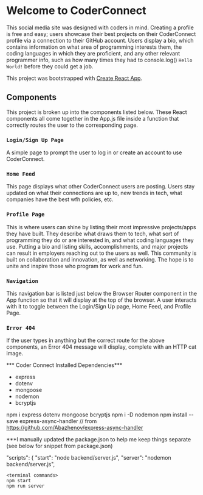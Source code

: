 # Welcome to CoderConnect
This social media site was designed with coders in mind. Creating a profile is free and easy; users showcase their best projects on their CoderConnect profile via a connection to their GitHub account. Users display a bio, which contains information on what area of programming interests them, the coding languages in which they are proficient, and any other relevant programmer info, such as how many times they had to console.log() `Hello World!` before they could get a job.


This project was bootstrapped with [Create React App](https://github.com/facebook/create-react-app).

## Components

This project is broken up into the components listed below. These React components all come together in the App.js file inside a function that correctly routes the user to the corresponding page.


### `Login/Sign Up Page`
A simple page to prompt the user to log in or create an account to use CoderConnect.


### `Home Feed`
This page displays what other CoderConnect users are posting. Users stay updated on what their connections are up to, new trends in tech, what companies have the best wfh policies, etc.


### `Profile Page`
This is where users can shine by listing their most impressive projects/apps they have built. They describe what draws them to tech, what sort of programming they do or are interested in, and what coding languages they use. Putting a bio and listing skills, accomplishments, and major projects can result in employers reaching out to the users as well. This community is built on collaboration and innovation, as well as networking. The hope is to unite and inspire those who program for work and fun.



### `Navigation`
This navigation bar is listed just below the Browser Router component in the App function so that it will display at the top of the browser. A user interacts with it to toggle between the Login/Sign Up page, Home Feed, and Profile Page.



### `Error 404`
If the user types in anything but the correct route for the above components, an Error 404 message will display, complete with an HTTP cat image.



*** Coder Connect Installed Dependencies***
  - express
  - dotenv
  - mongoose
  - nodemon
  - bcryptjs

npm i express dotenv mongoose bcryptjs
npm i -D nodemon
npm install --save express-async-handler           // from https://github.com/Abazhenov/express-async-handler

***I manually updated the package.json to help me keep things separate (see below for snippet from package.json)

"scripts": {
    "start": "node backend/server.js",
    "server": "nodemon backend/server.js",



    <terminal commands>
    npm start
    npm run server
